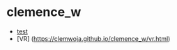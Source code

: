 # clemence_w


* [test](https://clemwoja.github.io/clemence_w/toto.html)
* [VR] (https://clemwoja.github.io/clemence_w/vr.html)